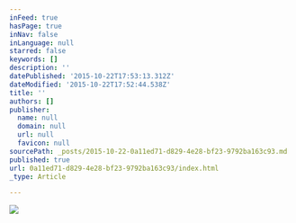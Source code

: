 ```yaml
---
inFeed: true
hasPage: true
inNav: false
inLanguage: null
starred: false
keywords: []
description: ''
datePublished: '2015-10-22T17:53:13.312Z'
dateModified: '2015-10-22T17:52:44.538Z'
title: ''
authors: []
publisher:
  name: null
  domain: null
  url: null
  favicon: null
sourcePath: _posts/2015-10-22-0a11ed71-d829-4e28-bf23-9792ba163c93.md
published: true
url: 0a11ed71-d829-4e28-bf23-9792ba163c93/index.html
_type: Article

---
```

![](https://the-grid-user-content.s3-us-west-2.amazonaws.com/b64ab3d1-7b62-4cb1-8bce-c06329aa525b.JPG)